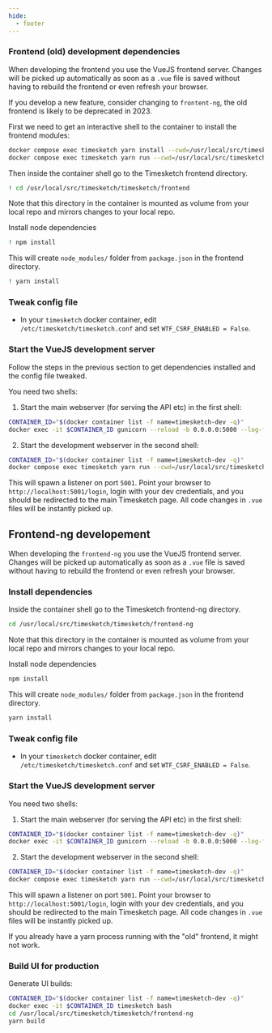 ```yaml
---
hide:
  - footer
---
```

### Frontend (old) development dependencies

When developing the frontend you use the VueJS frontend server. Changes will be picked up automatically
as soon as a `.vue` file is saved without having to rebuild the frontend or even refresh your browser.

If you develop a new feature, consider changing to `frontent-ng`, the old frontend is likely to be deprecated in 2023.

First we need to get an interactive shell to the container to install the frontend modules:

```bash
docker compose exec timesketch yarn install --cwd=/usr/local/src/timesketch/timesketch/frontend
docker compose exec timesketch yarn run --cwd=/usr/local/src/timesketch/timesketch/frontend build --mode development --watch
```

Then inside the container shell go to the Timesketch frontend directory.

```bash
! cd /usr/local/src/timesketch/timesketch/frontend
```

Note that this directory in the container is mounted as volume from your local repo and mirrors changes to your local repo.

Install node dependencies

```bash
! npm install
```

This will create `node_modules/` folder from `package.json` in the frontend directory.

```bash
! yarn install
```

### Tweak config file

* In your `timesketch` docker container, edit `/etc/timesketch/timesketch.conf` and set `WTF_CSRF_ENABLED = False`.

### Start the VueJS development server

Follow the steps in the previous section to get dependencies installed and the config file tweaked.

You need two shells:

1. Start the main webserver (for serving the API etc) in the first shell:

```bash
CONTAINER_ID="$(docker container list -f name=timesketch-dev -q)"
docker exec -it $CONTAINER_ID gunicorn --reload -b 0.0.0.0:5000 --log-file - --timeout 600 -c /usr/local/src/timesketch/data/gunicorn_config.py timesketch.wsgi:application
```

2. Start the development webserver in the second shell:

```bash
CONTAINER_ID="$(docker container list -f name=timesketch-dev -q)"
docker compose exec timesketch yarn run --cwd=/usr/local/src/timesketch/timesketch/frontend serve
```

This will spawn a listener on port `5001`. Point your browser to `http://localhost:5001/login`, login with your
dev credentials, and you should be redirected to the main Timesketch page. All code changes in `.vue` files will
be instantly picked up.

## Frontend-ng developement

When developing the `frontend-ng` you use the VueJS frontend server. Changes will be picked up automatically
as soon as a `.vue` file is saved without having to rebuild the frontend or even refresh your browser.

### Install dependencies

Inside the container shell go to the Timesketch frontend-ng directory.

```bash
cd /usr/local/src/timesketch/timesketch/frontend-ng
```

Note that this directory in the container is mounted as volume from your local repo and mirrors changes to your local repo.

Install node dependencies

```bash
npm install
```

This will create `node_modules/` folder from `package.json` in the frontend directory.

```bash
yarn install
```

### Tweak config file

* In your `timesketch` docker container, edit `/etc/timesketch/timesketch.conf` and set `WTF_CSRF_ENABLED = False`.

### Start the VueJS development server

You need two shells:

1. Start the main webserver (for serving the API etc) in the first shell:

```bash
CONTAINER_ID="$(docker container list -f name=timesketch-dev -q)"
docker exec -it $CONTAINER_ID gunicorn --reload -b 0.0.0.0:5000 --log-file - --timeout 600 -c /usr/local/src/timesketch/data/gunicorn_config.py timesketch.wsgi:application
```

2. Start the development webserver in the second shell:

```bash
CONTAINER_ID="$(docker container list -f name=timesketch-dev -q)"
docker compose exec timesketch yarn run --cwd=/usr/local/src/timesketch/timesketch/frontend-ng serve
```

This will spawn a listener on port `5001`. Point your browser to `http://localhost:5001/login`, login with your
dev credentials, and you should be redirected to the main Timesketch page. All code changes in `.vue` files will
be instantly picked up.

If you already have a yarn process running with the "old" frontend, it might not work.

### Build UI for production

Generate UI builds:

```bash
CONTAINER_ID="$(docker container list -f name=timesketch-dev -q)"
docker exec -it $CONTAINER_ID timesketch bash
cd /usr/local/src/timesketch/timesketch/frontend-ng
yarn build
```
